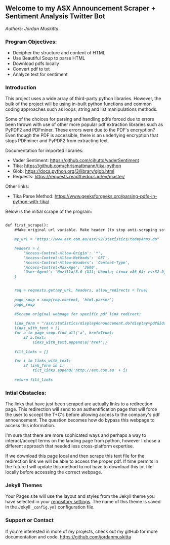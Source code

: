 ## Welcome to my ASX Announcement Scraper + Sentiment Analysis Twitter Bot
_Authors: Jordan Muskitta_

### Program Objectives: 

- Decipher the structure and content of HTML
- Use Beautiful Soup to parse HTML
- Download pdfs locally
- Convert pdf to txt
- Analyze text for sentiment

### Introduction

This project uses a wide array of third-party python libraries. However, the bulk of the project will be using in-built python functions and common coding approaches such as loops, string and list manipulations methods.

Some of the choices for parsing and handling pdfs forced due to errors been thrown with use of other more popular pdf extraction libraries such as PyPDF2 and PDFminer. These errors were due to the PDF's encryption? Even though the PDF is accessible, there is an underlying encryption that stops PDFminer and PyPDF2 from extracting text.

Documentation for imported libraries: 

- Vader Sentiment: https://github.com/cjhutto/vaderSentiment
- Tika: https://github.com/chrismattmann/tika-python
- Glob: https://docs.python.org/3/library/glob.html
- Requests: https://requests.readthedocs.io/en/master/

Other links: 

- Tika Parse Method: https://www.geeksforgeeks.org/parsing-pdfs-in-python-with-tika/

Below is the initial scrape of the program: 

```markdown

def first_scrape():
    #Make original url variable. Make header (to stop anti-scraping software)

    my_url = "https://www.asx.com.au/asx/v2/statistics/todayAnns.do"

    headers = {
        'Access-Control-Allow-Origin': '*',
        'Access-Control-Allow-Methods': 'GET',
        'Access-Control-Allow-Headers': 'Content-Type',
        'Access-Control-Max-Age': '3600',
        'User-Agent': 'Mozilla/5.0 (X11; Ubuntu; Linux x86_64; rv:52.0) Gecko/20100101 Firefox/52.0'
    }


    req = requests.get(my_url, headers, allow_redirects = True)
    
    page_soup = soup(req.content, 'html.parser')
    page_soup
    
    #Scrape original webpage for specific pdf link redirect:
    
    link_form = "/asx/statistics/displayAnnouncement.do?display=pdf&idsId="
    links_with_text = []
    for a in page_soup.find_all('a', href=True): 
        if a.text: 
            links_with_text.append(a['href'])
    
    filt_links = []

    for i in links_with_text: 
        if link_form in i: 
            filt_links.append('http://asx.com.au' + i)
            
    return filt_links
```
### Intial Obstacles: 

The links that have just been scraped are actually links to a redirection page. This redirection will send to an authentification page that will force the user to sccept the T+C's before allowing access to the company's pdf announcement. The question becomes how do bypass this webpage to access this information. 

I'm sure that there are more sophicated ways and perhaps a way to interact/accept terms on the landing page from python, however I chose a different approach that needed less cross-platform expertise. 

If we download this page local and then scrape this text file for the redirection link we will be able to access the proper pdf. If time permits in the future I will update this method to not have to download this txt file locally before accessing the correct webpage.



### Jekyll Themes

Your Pages site will use the layout and styles from the Jekyll theme you have selected in your [repository settings](https://github.com/jordanmuskitta/ASX_Scraper_/settings). The name of this theme is saved in the Jekyll `_config.yml` configuration file.

### Support or Contact

If you're interested in more of my projects, check out my gitHub for more documentation and code. https://github.com/jordanmuskitta
